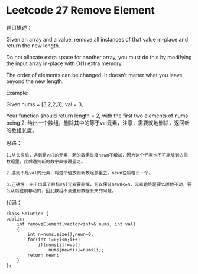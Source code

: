 # Leetcode 27 Remove Element
题目描述：

Given an array and a value, remove all instances of that value in-place and return the new length.

Do not allocate extra space for another array, you must do this by modifying the input array in-place with O(1) extra memory.

The order of elements can be changed. It doesn't matter what you leave beyond the new length.

Example:

Given nums = [3,2,2,3], val = 3,

Your function should return length = 2, with the first two elements of nums being 2.
给出一个数组，删除其中的等于val元素，注意，需要就地删除，返回新的数组长度。

思路：

    1.从头往后，遇到是val的元素，新的数组长度newn不增加，因为这个元素也不可能放到去重数组里，此后遇到新的数字直接覆盖之。

    2.遇到不是val的元素，将这个值放到新数组那里去，newn往后增长一个。

    3.正确性：由于出现了目标val元素要删掉，可以保证newn<=n，元素始终是要么原地不动，要么从后往前移动的，因此数组不会遇到数据丢失的问题。

代码：

```
class Solution {  
public:  
    int removeElement(vector<int>& nums, int val)   
    {  
        int n=nums.size(),newn=0;  
        for(int i=0;i<n;i++)  
            if(nums[i]!=val)   
                nums[newn++]=nums[i];  
        return newn;  
    }  
};  
```
